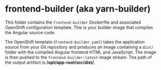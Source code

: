 # frontend-builder (aka yarn-builder)

This folder contains the `frontend-builder` Dockerfile and associated OpenShift configuration template. This is your builder image that compiles the Angular source code.

The OpenShift template (`frontend-builder.yaml`) takes the application source from your Git repository and produces an image containing a `dist/` folder with the compiled Angular frontend HTML and JavaScript. The image is then pushed to the `frontend-builder:latest` image stream. The path of the output artifact is **/opt/app-root/src/dist/**.
